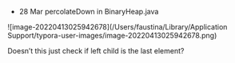 - 28 Mar percolateDown in BinaryHeap.java

![image-20220413025942678](/Users/faustina/Library/Application Support/typora-user-images/image-20220413025942678.png)

Doesn’t this just check if left child is the last element?